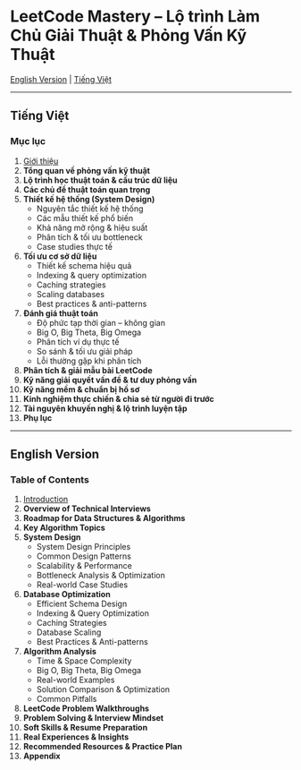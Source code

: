 # LeetCode Mastery – Lộ trình Làm Chủ Giải Thuật & Phỏng Vấn Kỹ Thuật

[English Version](#english-version) | [Tiếng Việt](#tiếng-việt)

---

## Tiếng Việt

### Mục lục

1. [Giới thiệu](content/chapters/01-introduction/index.md)
2. **Tổng quan về phỏng vấn kỹ thuật**
3. **Lộ trình học thuật toán & cấu trúc dữ liệu**
4. **Các chủ đề thuật toán quan trọng**
5. **Thiết kế hệ thống (System Design)**
   - Nguyên tắc thiết kế hệ thống
   - Các mẫu thiết kế phổ biến
   - Khả năng mở rộng & hiệu suất
   - Phân tích & tối ưu bottleneck
   - Case studies thực tế
6. **Tối ưu cơ sở dữ liệu**
   - Thiết kế schema hiệu quả
   - Indexing & query optimization
   - Caching strategies
   - Scaling databases
   - Best practices & anti-patterns
7. **Đánh giá thuật toán**
   - Độ phức tạp thời gian – không gian
   - Big O, Big Theta, Big Omega
   - Phân tích ví dụ thực tế
   - So sánh & tối ưu giải pháp
   - Lỗi thường gặp khi phân tích
8. **Phân tích & giải mẫu bài LeetCode**
9. **Kỹ năng giải quyết vấn đề & tư duy phỏng vấn**
10. **Kỹ năng mềm & chuẩn bị hồ sơ**
11. **Kinh nghiệm thực chiến & chia sẻ từ người đi trước**
12. **Tài nguyên khuyến nghị & lộ trình luyện tập**
13. **Phụ lục**

---

## English Version

### Table of Contents

1. [Introduction](content/chapters/01-introduction/en.md)
2. **Overview of Technical Interviews**
3. **Roadmap for Data Structures & Algorithms**
4. **Key Algorithm Topics**
5. **System Design**
   - System Design Principles
   - Common Design Patterns
   - Scalability & Performance
   - Bottleneck Analysis & Optimization
   - Real-world Case Studies
6. **Database Optimization**
   - Efficient Schema Design
   - Indexing & Query Optimization
   - Caching Strategies
   - Database Scaling
   - Best Practices & Anti-patterns
7. **Algorithm Analysis**
   - Time & Space Complexity
   - Big O, Big Theta, Big Omega
   - Real-world Examples
   - Solution Comparison & Optimization
   - Common Pitfalls
8. **LeetCode Problem Walkthroughs**
9. **Problem Solving & Interview Mindset**
10. **Soft Skills & Resume Preparation**
11. **Real Experiences & Insights**
12. **Recommended Resources & Practice Plan**
13. **Appendix**
